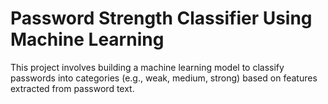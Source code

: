 # Password Strength Classifier Using Machine Learning
This project involves building a machine learning model to classify passwords into categories (e.g., weak, medium, strong) based on features extracted from password text.


